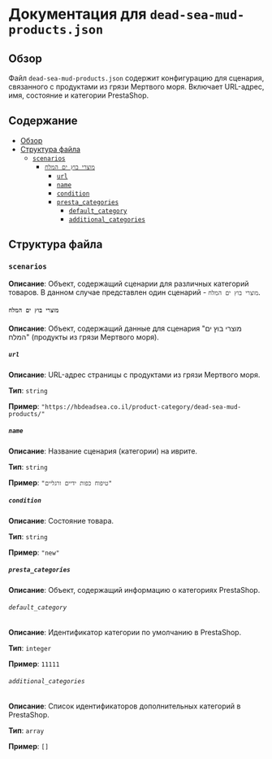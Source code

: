 # Документация для `dead-sea-mud-products.json`

## Обзор

Файл `dead-sea-mud-products.json` содержит конфигурацию для сценария, связанного с продуктами из грязи Мертвого моря. Включает URL-адрес, имя, состояние и категории PrestaShop.

## Содержание

- [Обзор](#обзор)
- [Структура файла](#структура-файла)
    - [`scenarios`](#scenarios)
        - [`מוצרי בוץ ים המלח`](#מוצרי-בוץ-ים-המלח)
            - [`url`](#url)
            - [`name`](#name)
            - [`condition`](#condition)
            - [`presta_categories`](#presta_categories)
                - [`default_category`](#default_category)
                - [`additional_categories`](#additional_categories)

## Структура файла

### `scenarios`

**Описание**: Объект, содержащий сценарии для различных категорий товаров. В данном случае представлен один сценарий - `מוצרי בוץ ים המלח`.

#### `מוצרי בוץ ים המלח`

**Описание**: Объект, содержащий данные для сценария "מוצרי בוץ ים המלח" (продукты из грязи Мертвого моря).

##### `url`

**Описание**: URL-адрес страницы с продуктами из грязи Мертвого моря.

**Тип**: `string`

**Пример**: `"https://hbdeadsea.co.il/product-category/dead-sea-mud-products/"`

##### `name`

**Описание**: Название сценария (категории) на иврите.

**Тип**: `string`

**Пример**: `"טיפוח כפות ידיים ורגליים"`

##### `condition`

**Описание**: Состояние товара.

**Тип**: `string`

**Пример**: `"new"`

##### `presta_categories`

**Описание**: Объект, содержащий информацию о категориях PrestaShop.

###### `default_category`

**Описание**: Идентификатор категории по умолчанию в PrestaShop.

**Тип**: `integer`

**Пример**: `11111`

###### `additional_categories`

**Описание**: Список идентификаторов дополнительных категорий в PrestaShop.

**Тип**: `array`

**Пример**: `[]`